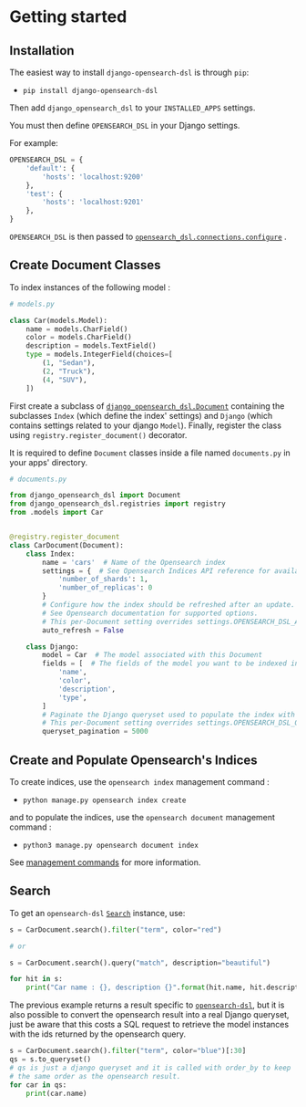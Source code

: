 # Getting started

## Installation

The easiest way to install `django-opensearch-dsl` is through `pip`:

* `pip install django-opensearch-dsl`

Then add `django_opensearch_dsl` to your `INSTALLED_APPS` settings.

You must then define `OPENSEARCH_DSL` in your Django settings.

For example:

```python
OPENSEARCH_DSL = {
    'default': {
        'hosts': 'localhost:9200'
    },
    'test': {
        'hosts': 'localhost:9201'
    },
}
```

`OPENSEARCH_DSL` is then passed
to [`opensearch_dsl.connections.configure`](http://elasticsearch-dsl.readthedocs.io/en/stable/configuration.html#multiple-clusters)
.

## Create Document Classes

To index instances of the following model :

```python
# models.py

class Car(models.Model):
    name = models.CharField()
    color = models.CharField()
    description = models.TextField()
    type = models.IntegerField(choices=[
        (1, "Sedan"),
        (2, "Truck"),
        (4, "SUV"),
    ])
```

First create a subclass of [`django_opensearch_dsl.Document`](/document/) containing the subclasses `Index`
(which define the index' settings) and `Django` (which contains settings related to your django `Model`). Finally,
register the class using `registry.register_document()` decorator.

It is required to define `Document` classes inside a file named `documents.py` in your apps' directory.

```python
# documents.py

from django_opensearch_dsl import Document
from django_opensearch_dsl.registries import registry
from .models import Car


@registry.register_document
class CarDocument(Document):
    class Index:
        name = 'cars'  # Name of the Opensearch index
        settings = {  # See Opensearch Indices API reference for available settings
            'number_of_shards': 1,
            'number_of_replicas': 0
        }
        # Configure how the index should be refreshed after an update.
        # See Opensearch documentation for supported options.
        # This per-Document setting overrides settings.OPENSEARCH_DSL_AUTO_REFRESH.
        auto_refresh = False

    class Django:
        model = Car  # The model associated with this Document        
        fields = [  # The fields of the model you want to be indexed in Opensearch
            'name',
            'color',
            'description',
            'type',
        ]
        # Paginate the Django queryset used to populate the index with the specified size
        # This per-Document setting overrides settings.OPENSEARCH_DSL_QUERYSET_PAGINATION.
        queryset_pagination = 5000
```

## Create and Populate Opensearch's Indices

To create indices, use the `opensearch index` management command :

* `python manage.py opensearch index create`

and to populate the indices, use the `opensearch document` management command :

* `python3 manage.py opensearch document index`

See [management commands](../management.md) for more information.

## Search

To get
an `opensearch-dsl` [`Search`](https://elasticsearch-dsl.readthedocs.io/en/latest/search_dsl.html#the-search-object)
instance, use:

```python
s = CarDocument.search().filter("term", color="red")

# or

s = CarDocument.search().query("match", description="beautiful")

for hit in s:
    print("Car name : {}, description {}".format(hit.name, hit.description))
```

The previous example returns a result specific
to [`opensearch-dsl`](http://elasticsearch-dsl.readthedocs.io/en/latest/search_dsl.html#response), but it is also
possible to convert the opensearch result into a real Django queryset, just be aware that this costs a SQL request to
retrieve the model instances with the ids returned by the opensearch query.


```python
s = CarDocument.search().filter("term", color="blue")[:30]
qs = s.to_queryset()
# qs is just a django queryset and it is called with order_by to keep
# the same order as the opensearch result.
for car in qs:
    print(car.name)
```
